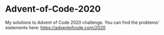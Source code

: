 # Advent-of-Code-2020
My solutions to Advent of Code 2020 challenge. You can find the problems' statements here: https://adventofcode.com/2020

